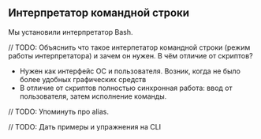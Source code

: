 ## Интерпретатор командной строки

Мы установили интерпретатор Bash.

// TODO: Объяснить что такое интерпетатор командной строки (режим работы интерпретатора) и зачем он нужен. В чём отличие от скриптов?
- Нужен как интерфейс ОС и пользователя. Возник, когда не было более удобных графических средств
- В отличие от скриптов полностью синхронная работа: ввод от пользователя, затем исполнение команды.

// TODO: Упоминуть про alias.

// TODO: Дать примеры и упражнения на CLI